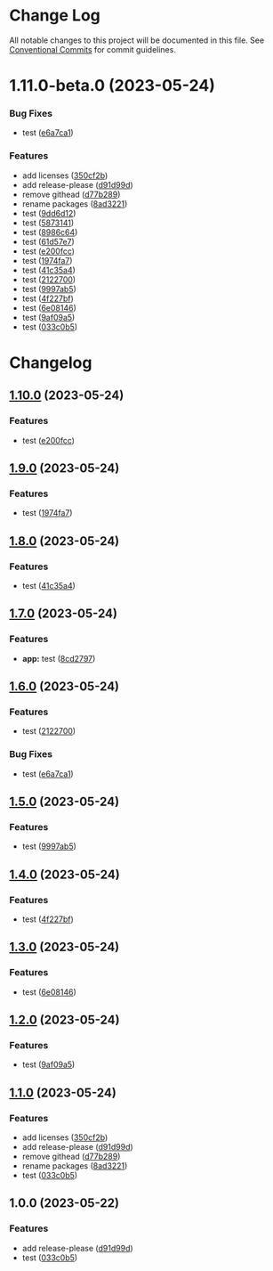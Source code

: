 # Change Log

All notable changes to this project will be documented in this file.
See [Conventional Commits](https://conventionalcommits.org) for commit guidelines.

# 1.11.0-beta.0 (2023-05-24)


### Bug Fixes

* test ([e6a7ca1](https://github.com/fshovchko/esl-monorepo-test/commit/e6a7ca1e7fabf3f9f04f8fd46cdcf6aaa0f03fcc))


### Features

* add licenses ([350cf2b](https://github.com/fshovchko/esl-monorepo-test/commit/350cf2bba38e31a660df67fc902efd50a795528e))
* add release-please ([d91d99d](https://github.com/fshovchko/esl-monorepo-test/commit/d91d99d27b6262b89b881a5b7ca91a8c0ed40729))
* remove githead ([d77b289](https://github.com/fshovchko/esl-monorepo-test/commit/d77b2895e5defe4f0a3612ecd6badfd622692e3d))
* rename packages ([8ad3221](https://github.com/fshovchko/esl-monorepo-test/commit/8ad32212d0b8cbdb0e9efb9b24ed5a1fbd21744c))
* test ([9dd6d12](https://github.com/fshovchko/esl-monorepo-test/commit/9dd6d125f21702c4132dabda150c3179ee8c5d2a))
* test ([5873141](https://github.com/fshovchko/esl-monorepo-test/commit/58731419795f83d4023d2f29109e4e4102f66618))
* test ([8986c64](https://github.com/fshovchko/esl-monorepo-test/commit/8986c64c791ae1ccf116d9b9ef49408b8c3a6110))
* test ([61d57e7](https://github.com/fshovchko/esl-monorepo-test/commit/61d57e778ee5e030b15c811264e753790dcf21c2))
* test ([e200fcc](https://github.com/fshovchko/esl-monorepo-test/commit/e200fccc39a9acf6d9065c31877bfe7e78a6856c))
* test ([1974fa7](https://github.com/fshovchko/esl-monorepo-test/commit/1974fa71a5c0666ca282549c8a9d7981c4851c20))
* test ([41c35a4](https://github.com/fshovchko/esl-monorepo-test/commit/41c35a4b8ead2b4c9a5bf25b904c75fa8480f7d5))
* test ([2122700](https://github.com/fshovchko/esl-monorepo-test/commit/2122700518a81d7d01b29c5ab95f5e6427188ecc))
* test ([9997ab5](https://github.com/fshovchko/esl-monorepo-test/commit/9997ab594084a08faa94a16eb625b77f507c34de))
* test ([4f227bf](https://github.com/fshovchko/esl-monorepo-test/commit/4f227bf63bcddce68796ff8dbc96aecd846aeba3))
* test ([6e08146](https://github.com/fshovchko/esl-monorepo-test/commit/6e0814652a76ed9435498c8e194e1d2c42843d30))
* test ([9af09a5](https://github.com/fshovchko/esl-monorepo-test/commit/9af09a52e2ed085459e89ff04eb7e072f9cffc58))
* test ([033c0b5](https://github.com/fshovchko/esl-monorepo-test/commit/033c0b5af5ace3411607a8fe7b87c17b5078bef3))





# Changelog

## [1.10.0](https://github.com/fshovchko/esl-monorepo-test/compare/esl-monorepo-test-app-v1.9.0...esl-monorepo-test-app-v1.10.0) (2023-05-24)


### Features

* test ([e200fcc](https://github.com/fshovchko/esl-monorepo-test/commit/e200fccc39a9acf6d9065c31877bfe7e78a6856c))

## [1.9.0](https://github.com/fshovchko/esl-monorepo-test/compare/esl-monorepo-test-app-v1.8.0...esl-monorepo-test-app-v1.9.0) (2023-05-24)


### Features

* test ([1974fa7](https://github.com/fshovchko/esl-monorepo-test/commit/1974fa71a5c0666ca282549c8a9d7981c4851c20))

## [1.8.0](https://github.com/fshovchko/esl-monorepo-test/compare/esl-monorepo-test-app-v1.7.0...esl-monorepo-test-app-v1.8.0) (2023-05-24)


### Features

* test ([41c35a4](https://github.com/fshovchko/esl-monorepo-test/commit/41c35a4b8ead2b4c9a5bf25b904c75fa8480f7d5))

## [1.7.0](https://github.com/fshovchko/esl-monorepo-test/compare/esl-monorepo-test-app-v1.6.0...esl-monorepo-test-app-v1.7.0) (2023-05-24)


### Features

* **app:** test ([8cd2797](https://github.com/fshovchko/esl-monorepo-test/commit/8cd2797f374522dd5a9663c556aade76523a0034))

## [1.6.0](https://github.com/fshovchko/esl-monorepo-test/compare/esl-monorepo-test-app-v1.5.0...esl-monorepo-test-app-v1.6.0) (2023-05-24)


### Features

* test ([2122700](https://github.com/fshovchko/esl-monorepo-test/commit/2122700518a81d7d01b29c5ab95f5e6427188ecc))


### Bug Fixes

* test ([e6a7ca1](https://github.com/fshovchko/esl-monorepo-test/commit/e6a7ca1e7fabf3f9f04f8fd46cdcf6aaa0f03fcc))

## [1.5.0](https://github.com/fshovchko/esl-monorepo-test/compare/esl-monorepo-test-app-v1.4.0...esl-monorepo-test-app-v1.5.0) (2023-05-24)


### Features

* test ([9997ab5](https://github.com/fshovchko/esl-monorepo-test/commit/9997ab594084a08faa94a16eb625b77f507c34de))

## [1.4.0](https://github.com/fshovchko/esl-monorepo-test/compare/esl-monorepo-test-app-v1.3.0...esl-monorepo-test-app-v1.4.0) (2023-05-24)


### Features

* test ([4f227bf](https://github.com/fshovchko/esl-monorepo-test/commit/4f227bf63bcddce68796ff8dbc96aecd846aeba3))

## [1.3.0](https://github.com/fshovchko/esl-monorepo-test/compare/esl-monorepo-test-app-v1.2.0...esl-monorepo-test-app-v1.3.0) (2023-05-24)


### Features

* test ([6e08146](https://github.com/fshovchko/esl-monorepo-test/commit/6e0814652a76ed9435498c8e194e1d2c42843d30))

## [1.2.0](https://github.com/fshovchko/esl-monorepo-test/compare/esl-monorepo-test-app-v1.1.0...esl-monorepo-test-app-v1.2.0) (2023-05-24)


### Features

* test ([9af09a5](https://github.com/fshovchko/esl-monorepo-test/commit/9af09a52e2ed085459e89ff04eb7e072f9cffc58))

## [1.1.0](https://github.com/fshovchko/esl-monorepo-test/compare/esl-monorepo-test-app-v1.0.0...esl-monorepo-test-app-v1.1.0) (2023-05-24)


### Features

* add licenses ([350cf2b](https://github.com/fshovchko/esl-monorepo-test/commit/350cf2bba38e31a660df67fc902efd50a795528e))
* add release-please ([d91d99d](https://github.com/fshovchko/esl-monorepo-test/commit/d91d99d27b6262b89b881a5b7ca91a8c0ed40729))
* remove githead ([d77b289](https://github.com/fshovchko/esl-monorepo-test/commit/d77b2895e5defe4f0a3612ecd6badfd622692e3d))
* rename packages ([8ad3221](https://github.com/fshovchko/esl-monorepo-test/commit/8ad32212d0b8cbdb0e9efb9b24ed5a1fbd21744c))
* test ([033c0b5](https://github.com/fshovchko/esl-monorepo-test/commit/033c0b5af5ace3411607a8fe7b87c17b5078bef3))

## 1.0.0 (2023-05-22)


### Features

* add release-please ([d91d99d](https://github.com/fshovchko/esl-monorepo-test/commit/d91d99d27b6262b89b881a5b7ca91a8c0ed40729))
* test ([033c0b5](https://github.com/fshovchko/esl-monorepo-test/commit/033c0b5af5ace3411607a8fe7b87c17b5078bef3))
